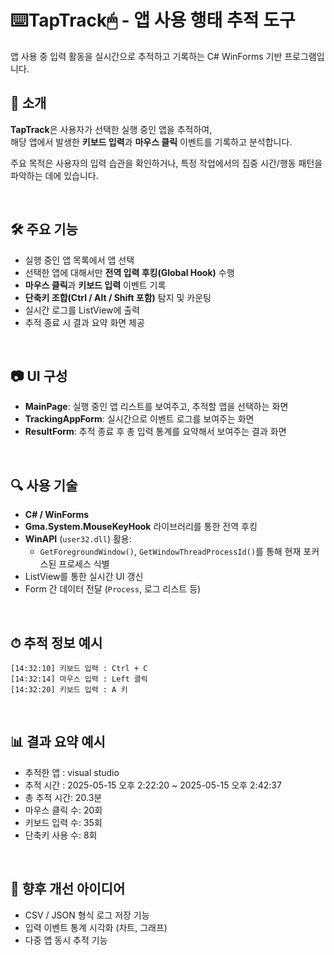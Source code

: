 # ⌨️TapTrack🖱 - 앱 사용 행태 추적 도구 
앱 사용 중 입력 활동을 실시간으로 추적하고 기록하는 C# WinForms 기반 프로그램입니다.

## 📌 소개
**TapTrack**은 사용자가 선택한 실행 중인 앱을 추적하여,  
해당 앱에서 발생한 **키보드 입력**과 **마우스 클릭** 이벤트를 기록하고 분석합니다.

주요 목적은 사용자의 입력 습관을 확인하거나, 특정 작업에서의 집중 시간/행동 패턴을 파악하는 데에 있습니다.

<br />

## 🛠 주요 기능

- 실행 중인 앱 목록에서 앱 선택
- 선택한 앱에 대해서만 **전역 입력 후킹(Global Hook)** 수행
- **마우스 클릭**과 **키보드 입력** 이벤트 기록
- **단축키 조합(Ctrl / Alt / Shift 포함)** 탐지 및 카운팅
- 실시간 로그를 ListView에 출력
- 추적 종료 시 결과 요약 화면 제공

<br />

## 📷 UI 구성
- **MainPage**: 실행 중인 앱 리스트를 보여주고, 추적할 앱을 선택하는 화면
- **TrackingAppForm**: 실시간으로 이벤트 로그를 보여주는 화면  
- **ResultForm**: 추적 종료 후 총 입력 통계를 요약해서 보여주는 결과 화면

<br />

## 🔍 사용 기술

- **C# / WinForms**
- **Gma.System.MouseKeyHook** 라이브러리를 통한 전역 후킹
- **WinAPI** (`user32.dll`) 활용:  
  - `GetForegroundWindow()`, `GetWindowThreadProcessId()`를 통해 현재 포커스된 프로세스 식별
- ListView를 통한 실시간 UI 갱신
- Form 간 데이터 전달 (`Process`, 로그 리스트 등)

<br />

## ⏱ 추적 정보 예시
```
[14:32:10] 키보드 입력 : Ctrl + C
[14:32:14] 마우스 입력 : Left 클릭
[14:32:20] 키보드 입력 : A 키
```

<br />

## 📊 결과 요약 예시
- 추적한 앱 : visual studio
- 추적 시간 : 2025-05-15 오후 2:22:20 ~ 2025-05-15 오후 2:42:37
- 총 추적 시간: 20.3분
- 마우스 클릭 수: 20회
- 키보드 입력 수: 35회
- 단축키 사용 수: 8회

<br />

## 🧪 향후 개선 아이디어

- CSV / JSON 형식 로그 저장 기능
- 입력 이벤트 통계 시각화 (차트, 그래프)
- 다중 앱 동시 추적 기능


